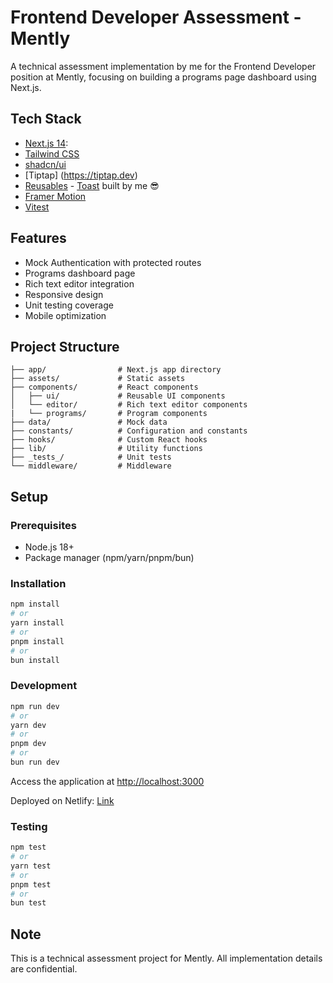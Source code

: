 # Frontend Developer Assessment - Mently

A technical assessment implementation by me for the Frontend Developer position at Mently, focusing on building a programs page dashboard using Next.js.

## Tech Stack

- [Next.js 14](https://nextjs.org/):
- [Tailwind CSS](https://tailwindcss.com/)
- [shadcn/ui](https://ui.shadcn.com/)
- [Tiptap] (https://tiptap.dev)
- [Reusables](https://reusables.vercel.app/) - [Toast](https://reusables.vercel.app/docs/components/notify) built by me 😎
- [Framer Motion](https://www.framer.com/motion/)
- [Vitest](https://vitest.dev/)

## Features

- Mock Authentication with protected routes
- Programs dashboard page
- Rich text editor integration
- Responsive design
- Unit testing coverage
- Mobile optimization

## Project Structure

```
├── app/                # Next.js app directory
├── assets/             # Static assets
├── components/         # React components
│   ├── ui/             # Reusable UI components
│   └── editor/         # Rich text editor components
|   └── programs/       # Program components
├── data/               # Mock data
├── constants/          # Configuration and constants
├── hooks/              # Custom React hooks
├── lib/                # Utility functions
├── _tests_/            # Unit tests
└── middleware/         # Middleware

```

## Setup

### Prerequisites

- Node.js 18+
- Package manager (npm/yarn/pnpm/bun)

### Installation

```bash
npm install
# or
yarn install
# or
pnpm install
# or
bun install
```

### Development

```bash
npm run dev
# or
yarn dev
# or
pnpm dev
# or
bun run dev
```

Access the application at [http://localhost:3000](http://localhost:3000)

Deployed on Netlify: [Link](https://fas-mently-fe-assessment.netlify.app/dashboard/programs)

### Testing

```bash
npm test
# or
yarn test
# or
pnpm test
# or
bun test
```

## Note

This is a technical assessment project for Mently. All implementation details are confidential.
